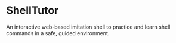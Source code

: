# ShellTutor
An interactive web-based imitation shell to practice and learn shell commands in a safe, guided environment.
